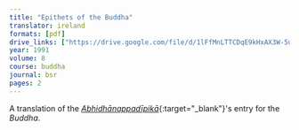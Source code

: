 ```yaml
---
title: "Epithets of the Buddha"
translator: ireland
formats: [pdf]
drive_links: ["https://drive.google.com/file/d/1lFfMnLTTCDqE9kHxAX3W-5u752rESg2c/view?usp=drivesdk"]
year: 1991
volume: 8
course: buddha
journal: bsr
pages: 2
---
```


A translation of the [_Abhidhānappadīpikā_](https://en.wikipedia.org/wiki/Moggallana_Thera){:target="_blank"}'s entry for the _Buddha_.

